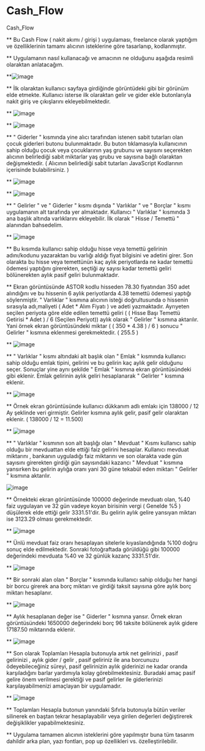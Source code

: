 # Cash_Flow
Cash_Flow

** Bu Cash Flow ( nakit akımı / girişi ) uygulaması, freelance olarak yaptığım ve özelliklerinin tamamı alıcının isteklerine göre tasarlanıp, kodlanmıştır.

** Uygulamanın nasıl kullanacağı ve amacının ne olduğunu aşağıda resimli olaraktan anlatacağım.

**![image](https://github.com/boraavcu/Cash_Flow/assets/110854353/3ebe825d-72fd-4378-993e-aa5118a0df3e)

** İlk olaraktan kullanıcı sayfaya girdiğinde görüntüdeki gibi bir görünüm elde etmekte. Kullanıcı isterse ilk olaraktan gelir ve gider ekle butonlarıyla nakit giriş ve çıkışlarını ekleyebilmektedir.

** ![image](https://github.com/boraavcu/Cash_Flow/assets/110854353/736d0f2e-d39a-4cc0-a27e-ec36e94ea89f)

** ![image](https://github.com/boraavcu/Cash_Flow/assets/110854353/584d5df5-6747-4c9c-b9cd-0c1703095e4d)

** " Giderler " kısmında yine alıcı tarafından istenen sabit tutarları olan çocuk giderleri butonu bulunmaktadır. Bu buton tıklamasıyla kullanıcının sahip olduğu çocuk veya çocuklarının yaş grubunu ve
sayısını seçerekten alıcının belirlediği sabit miktarlar yaş grubu ve sayısına bağlı olaraktan değişmektedir. ( Alıcının belirlediği sabit tutarları JavaScript Kodlarının içerisinde bulabilirsiniz. )

** ![image](https://github.com/boraavcu/Cash_Flow/assets/110854353/91760d80-e294-46d8-86e7-f55d3f155185)

** ![image](https://github.com/boraavcu/Cash_Flow/assets/110854353/719af10f-6c8e-44b2-bdcb-5bcf5f3e8d45)

** " Gelirler " ve " Giderler " kısmı dışında " Varlıklar " ve " Borçlar " kısmı uygulamanın alt tarafında yer almaktadır. Kullanıcı " Varlıklar " kısmında 3 ana başlık altında varlıklarını ekleyebilir.
İlk olarak " Hisse / Temettü " alanından bahsedelim.

** ![image](https://github.com/boraavcu/Cash_Flow/assets/110854353/1fdb5c08-4c5f-4e9d-a4a7-95bb7025b543)

** Bu kısımda kullanıcı sahip olduğu hisse veya temettü gelirinin adını/kodunu yazaraktan bu varlığı aldığı fiyat bilgisini ve adetini girer. Son olarakta bu hisse veya temettünün kaç aylık periyotlarda
ne kadar temettü ödemesi yaptığını girerekten, seçtiği ay sayısı kadar temettü geliri bölünerekten aylık pasif geliri bulunmaktadır.

** Ekran görüntüsünde ASTOR kodlu hisseden 78.30 fiyatından 350 adet alındığını ve bu hissenin 6 aylık periyotlarda 4.38 temettü ödemesi yaptığı söylenmiştir. " Varlıklar " kısmına alıcının isteği doğrultusunda
o hissenin sırasıyla adı,maliyeti ( Adet * Alım Fiyatı ) ve adeti yazmaktadır. Ayrıyeten seçilen periyota göre elde edilen temettü geliri ( ( Hisse Başı Temettü Getirisi * Adet ) / 6 (Seçilen Periyot))
aylık olarak " Gelirler " kısmına aktarılır. Yani örnek ekran görüntüsündeki miktar ( ( 350 * 4.38 ) / 6 ) sonucu " Gelirler " kısmına eklenmesi gerekmektedir. ( 255.5 )

** ![image](https://github.com/boraavcu/Cash_Flow/assets/110854353/3c28ea88-82e8-425b-a721-a7ac623ee25e)

** " Varlıklar " kısmı altındaki alt başlık olan " Emlak " kısmında kullanıcı sahip olduğu emlak tipini, gelirini ve bu gelirin kaç aylık gelir olduğunu seçer. Sonuçlar yine aynı şekilde " Emlak " kısmına
ekran görüntüsündeki gibi eklenir. Emlak gelirinin aylık geliri hesaplanarak " Gelirler " kısmına eklenir. 

** ![image](https://github.com/boraavcu/Cash_Flow/assets/110854353/1b740599-4853-4f3b-af01-95574092f18c)

** Örnek ekran görüntüsünde kullanıcı dükkanım adlı emlakı için 138000 / 12 Ay şeklinde veri girmiştir. Gelirler kısmına aylık gelir, pasif gelir olaraktan eklenir. ( 138000 / 12 = 11.500)

** ![image](https://github.com/boraavcu/Cash_Flow/assets/110854353/84c964c8-53bc-48b0-93d8-3cb8b2c66845)

** " Varlıklar " kısmının son alt başlığı olan " Mevduat " Kısmı kullanıcı sahip olduğu bir mevduattan elde ettiği faiz gelirini hesaplar. Kullanıcı mevduat miktarını , bankanın uyguladığı faiz miktarını
ve son olarakta vade gün sayısını girerekten girdiği gün sayısındaki kazancı " Mevduat " kısmına yansırken bu gelirin aylığa oranı yani 30 güne tekabül eden miktarı " Gelirler " kısmına aktarılır.

![image](https://github.com/boraavcu/Cash_Flow/assets/110854353/9e1d2acc-a8fa-41bc-9d7b-a0204dc104b9)

** Örnekteki ekran görüntüsünde 100000 değerinde mevduatı olan, %40 faiz uygulayan ve 32 gün vadeye koyan birisinin vergi ( Genelde %5 ) düşülerek elde ettiği gelir 3331.51'dir. Bu gelirin aylık gelire
yansıyan miktarı ise 3123.29 olması gerekmektedir.

** ![image](https://github.com/boraavcu/Cash_Flow/assets/110854353/23f9740e-e919-4b79-aabf-88ca327fd7d4)

** Ünlü mevduat faiz oranı hesaplayan sitelerle kıyaslandığında %100 doğru sonuç elde edilmektedir. Sonraki fotoğraftada görüldüğü gibi 100000 değerindeki mevduata %40 ve 32 günlük kazanç 3331.51'dir.

** ![image](https://github.com/boraavcu/Cash_Flow/assets/110854353/72b01361-8ad6-46aa-baa6-5355a943d86d)

** Bir sonraki alan olan " Borçlar " kısmında kullanıcı sahip olduğu her hangi bir borcu girerek ana borç miktarı ve girdiği taksit sayısına göre aylık borç miktarı hesaplanır. 

** ![image](https://github.com/boraavcu/Cash_Flow/assets/110854353/34231222-996f-414a-a628-0920a1099045)

** Aylık hesaplanan değer ise " Giderler " kısmına yansır. Örnek ekran görüntüsündeki 1650000 değerindeki borç 96 taksite bölünerek aylık gidere 17187.50 miktarında eklenir.

** ![image](https://github.com/boraavcu/Cash_Flow/assets/110854353/55c8708c-1921-41ec-bc00-0f1619916341)

** Son olarak Toplamları Hesapla butonuyla artık net gelirinizi , pasif gelirinizi , aylık gider / gelir , pasif geliriniz ile ana borcunuzu ödeyebileceğiniz süreyi, pasif gelirinizin aylık giderinizi 
ne kadar oranda karşıladığını barlar yardımıyla kolay görebilmektesiniz. Buradaki amaç pasif gelire önem verilmesi gerektiği ve pasif gelirler ile giderlerinizi karşılayabilmenizi amaçlayan bir uygulamadır.

** ![image](https://github.com/boraavcu/Cash_Flow/assets/110854353/58bd410e-68b1-4128-9a22-92da4a316ec5)

** Toplamları Hesapla butonun yanındaki Sıfırla butonuyla bütün veriler silinerek en baştan tekrar hesaplayabilir veya girilen değerleri değiştirerek değişiklikler yapabilmektesiniz.

** Uygulama tamamen alıcının isteklerini göre yapılmıştır buna tüm tasarım dahildir arka plan, yazı fontları, pop up özellikleri vs. özelleştirilebilir.






